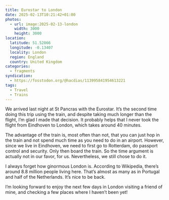 ```yaml
---
title: Eurostar to London
date: 2025-02-13T10:21:42+01:00
photos:
  - url: image:2025-02-13-london
    width: 3000
    height: 3000
location:
  latitude: 51.52866
  longitude: -0.13407
  locality: London
  region: England
  country: United Kingdom
categories:
  - fragments
syndication:
  - https://fosstodon.org/@hacdias/113995841954613221
tags:
  - Travel
  - Trains
---
```


We arrived last night at St Pancras with the Eurostar. It’s the second time doing this trip using the train, and despite taking much longer than the flight, I’m glad I made that decision. It probably helps that I never took the flight from Eindhoven to London, which takes around 40 minutes.

The advantage of the train is, most often than not, that you can just hop in the train and not spend much time as you need to do in an airport. However, since we live in Eindhoven, we need to first go to Rotterdam, do passport control and security. Only then board the train. So the time argument is actually not in our favor, for us. Nevertheless, we still chose to do it.

I always forget how ginormous London is. According to Wikipedia, there’s around 8.8 million people living here. That’s almost as many as in Portugal and half of the Netherlands. It’s nice to be back. 

I’m looking forward to enjoy the next few days in London visiting a friend of mine, and checking a few places where I haven’t been yet!
